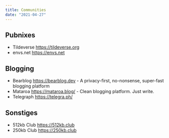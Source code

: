 ```yaml
---
title: Communities
date: "2021-04-27"
---
```


## Pubnixes

- Tildeverse <https://tildeverse.org>
- envs.net <https://envs.net>

## Blogging 

- Bearblog <https://bearblog.dev> - A privacy-first, no-nonsense, super-fast blogging platform
- Mataroa <https://mataroa.blog/> - Clean blogging platform. Just write.
- Telegraph <https://telegra.ph/>


## Sonstiges

- 512kb Club <https://512kb.club>
- 250kb Club <https://250kb.club>

